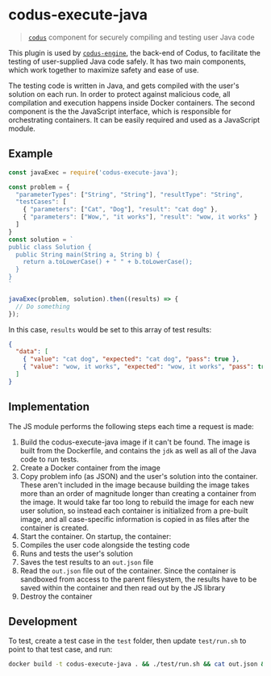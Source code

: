 # codus-execute-java
> [`codus`](https://github.com/codus-app/codus/) component for securely compiling and
testing user Java code

This plugin is used by [`codus-engine`](https://github.com/codus-app/codus/tree/master/engine), the back-end of Codus, to facilitate the
testing of user-supplied Java code safely. It has two main components, which work together to
maximize safety and ease of use.

The testing code is written in Java, and gets compiled with the user's solution on each run. In
order to protect against malicious code, all compilation and execution happens inside Docker
containers. The second component is the the JavaScript interface, which is responsible for
orchestrating containers. It can be easily required and used as a JavaScript module.

## Example
```js
const javaExec = require('codus-execute-java');

const problem = {
  "parameterTypes": ["String", "String"], "resultType": "String",
  "testCases": [
    { "parameters": ["Cat", "Dog"], "result": "cat dog" },
    { "parameters": ["Wow,", "it works"], "result": "wow, it works" }
  ]
}
const solution = `
public class Solution {
  public String main(String a, String b) {
    return a.toLowerCase() + " " + b.toLowerCase();
  }
}
`

javaExec(problem, solution).then((results) => {
  // Do something
});
```
In this case, `results` would be set to this array of test results:
```json
{
  "data": [
    { "value": "cat dog", "expected": "cat dog", "pass": true },
    { "value": "wow, it works", "expected": "wow, it works", "pass": true }
  ]
}
```

## Implementation
The JS module performs the following steps each time a request is made:
1. Build the codus-execute-java image if it can't be found. The image is built from the Dockerfile,
and contains the `jdk` as well as all of the Java code to run tests.
2. Create a Docker container from the image
3. Copy problem info (as JSON) and the user's solution into the container. These aren't included in
the image because building the image takes more than an order of magnitude longer than creating a
container from the image. It would take far too long to rebuild the image for each new user
solution, so instead each container is initialized from a pre-built image, and all case-specific
information is copied in as files after the container is created.
5. Start the container. On startup, the container:
  1. Compiles the user code alongside the testing code
  2. Runs and tests the user's solution
  3. Saves the test results to an `out.json` file
6. Read the `out.json` file out of the container. Since the container is sandboxed from access to
the parent filesystem, the results have to be saved within the container and then read out by the JS
library
7. Destroy the container

## Development
To test, create a test case in the `test` folder, then update `test/run.sh` to point to that test
case, and run:
```bash
docker build -t codus-execute-java . && ./test/run.sh && cat out.json && rm out.json
```
